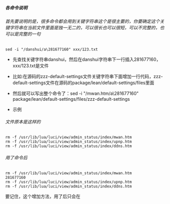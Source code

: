 ##### 各命令说明

###### 首先要说明的是，很多命令都会用到关键字符串这个是很主要的，你要确定这个关键字符串在当前文件里面是独一无二的，可以很长也可以很短，可以不完整的，也可以是完整的一句

    sed -i "/danshui/a\281677160" xxx/123.txt

- 先查找关键字符串danshui，然后在danshui字符串下一行插入281677160，xxx/123.txt是文件

- 比如:在源码的zzz-default-settings文件关键字符串下面增加一行代码，zzz-default-settings文件在源码的package/lean/default-settings/files里面

- 然后就可以写出整个命令了：sed -i "/mwan.htm/a\281677160" package/lean/default-settings/files/zzz-default-settings

- 示例
###### 文件原本是这样的
    rm -f /usr/lib/lua/luci/view/admin_status/index/mwan.htm
    rm -f /usr/lib/lua/luci/view/admin_status/index/upnp.htm
    rm -f /usr/lib/lua/luci/view/admin_status/index/ddns.htm

###### 用了命令后
    rm -f /usr/lib/lua/luci/view/admin_status/index/mwan.htm
    281677160
    rm -f /usr/lib/lua/luci/view/admin_status/index/upnp.htm
    rm -f /usr/lib/lua/luci/view/admin_status/index/ddns.htm

要记住，这个增加方法，用了后只会在
